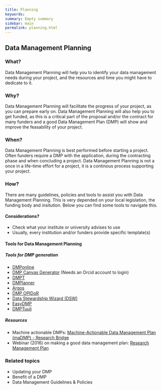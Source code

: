 ```yaml
---
title: Planning
keywords:
summary: Empty summary
sidebar: main
permalink: planning.html
---
```


## Data Management Planning
### What?
Data Management Planning will help you to identify your data management needs during your project, and the resources and time you might have to dedicate to it.  

### Why?
Data Management Planning will facilitate the progress of your project, as you can prepare early on. Data Management Planning will also help you to get funded, as this is a critical part of the proposal and/or the contract for many funders and a good Data Management Plan (DMP) will show and improve the feasability of your project.

### When?
Data Management Planning is best performed before starting a project. Often funders require a DMP with the application, during the contracting phase and when concluding a project. Data Management Planning is not a once in a life-time effort for a project, it is a continous process supporting your project.

### How?
There are many guidelines, policies and tools to assist you with Data Management Planning. This is very depended on your local legislation, the funding body and insitution. Below you can find some tools to navigate this. 

#### Considerations?
* Check what your institute or university advises to use
* Usually, every institution and/or funders provide specific template(s)

#### Tools for Data Management Planning

##### Tools for DMP generation
* [DMPonline](https://dmponline.dcc.ac.uk)
* [DMP Canvas Generator](https://dmp.vital-it.ch/) (Needs an Orcid account to login)
* [DMPT](https://dmptool.org)
* [DMPlanner](https://dmplanner.athenarc.gr)
* [Argos](https://argos.openaire.eu/splash/)
* [DMP OPIDoR](https://dmp.opidor.fr)
* [Data Stewardship Wizard (DSW)](https://demo.ds-wizard.org/dashboard) 
* [EasyDMP](https://easydmp.no/login/)
* [DMPTuuli](https://www.dmptuuli.fi)

##### Resources 
* Machine actionable DMPs: [Machine-Actionable Data Management Plan (maDMP) - Research Bridge](https://library.ust.hk/sc/machine-actionable-dmp/)
* Webinar (2016) on making a good data management plan: [Research Management Plan](https://researcheracademy.elsevier.com/research-preparation/research-data-management/creating-good-research-data-management-plan)

### Related topics
* Updating your DMP
* Benefit of a DMP
* Data Management Guidelines & Policies

